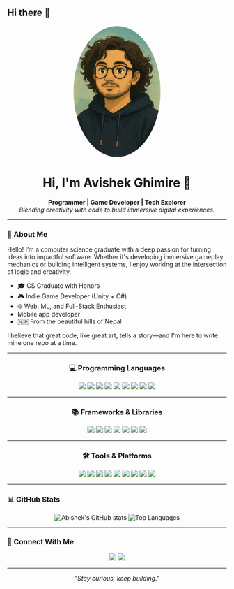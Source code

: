 ## Hi there 👋

<!--
**Avis-shek/Avis-shek** is a ✨ _special_ ✨ repository because its `README.md` (this file) appears on your GitHub profile.

Here are some ideas to get you started:

- 🔭 I’m currently working on ...
- 🌱 I’m currently learning ...
- 👯 I’m looking to collaborate on ...
- 🤔 I’m looking for help with ...
- 💬 Ask me about ...
- 📫 How to reach me: ...
- 😄 Pronouns: ...
- ⚡ Fun fact: ...
-->
<!-- Centered Ghibli Portrait -->
<p align="center">
  <img src="ArtPic.png" width="200" alt="Avishek Ghimire" style="border-radius: 50%;" />
</p>

<h1 align="center">Hi, I'm Avishek Ghimire 👋</h1>

<p align="center">
  <strong>Programmer | Game Developer | Tech Explorer</strong><br>
  <em>Blending creativity with code to build immersive digital experiences.</em>
</p>

---

### 🧭 About Me

Hello! I’m a computer science graduate with a deep passion for turning ideas into impactful software. Whether it's developing immersive gameplay mechanics or building intelligent systems, I enjoy working at the intersection of logic and creativity.

- 🎓 CS Graduate with Honors
- 🎮 Indie Game Developer (Unity + C#)
- 🌐 Web, ML, and Full-Stack Enthusiast
- Mobile app developer
- 🇳🇵 From the beautiful hills of Nepal

I believe that great code, like great art, tells a story—and I'm here to write mine one repo at a time.

---

<div align="center">

### 💻 Programming Languages

<img src="https://img.shields.io/badge/-Python-3776AB?style=flat-square&logo=python&logoColor=white" />
<img src="https://img.shields.io/badge/-Java-007396?style=flat-square&logo=java&logoColor=white" />
<img src="https://img.shields.io/badge/-C-00599C?style=flat-square&logo=c&logoColor=white" />
<img src="https://img.shields.io/badge/-C++-00599C?style=flat-square&logo=c%2B%2B&logoColor=white" />
<img src="https://img.shields.io/badge/-C%23-239120?style=flat-square&logo=c-sharp&logoColor=white" />
<img src="https://img.shields.io/badge/-Dart-0175C2?style=flat-square&logo=dart&logoColor=white" />
<img src="https://img.shields.io/badge/-PHP-777BB4?style=flat-square&logo=php&logoColor=white" />
<img src="https://img.shields.io/badge/-SQL-4479A1?style=flat-square&logo=postgresql&logoColor=white" />
<img src="https://img.shields.io/badge/-Oracle-F80000?style=flat-square&logo=oracle&logoColor=white" />

---

### 📚 Frameworks & Libraries

<img src="https://img.shields.io/badge/-React-20232A?style=flat-square&logo=react" />
<img src="https://img.shields.io/badge/-React%20Native-20232A?style=flat-square&logo=react" />
<img src="https://img.shields.io/badge/-Express.js-000000?style=flat-square&logo=express&logoColor=white" />
<img src="https://img.shields.io/badge/-Node.js-339933?style=flat-square&logo=node.js&logoColor=white" />
<img src="https://img.shields.io/badge/-Flutter-02569B?style=flat-square&logo=flutter&logoColor=white" />
<img src="https://img.shields.io/badge/-MERN-3C873A?style=flat-square&logo=mongodb&logoColor=white" />
<img src="https://img.shields.io/badge/-.Net-512BD4?style=flat-square&logo=dotnet&logoColor=white" />

---

### 🛠️ Tools & Platforms

<img src="https://img.shields.io/badge/-Unity-000000?style=flat-square&logo=unity&logoColor=white" />
<img src="https://img.shields.io/badge/-Git-F05032?style=flat-square&logo=git&logoColor=white" />
<img src="https://img.shields.io/badge/-GitHub-181717?style=flat-square&logo=github&logoColor=white" />
<img src="https://img.shields.io/badge/-MongoDB-47A248?style=flat-square&logo=mongodb&logoColor=white" />
<img src="https://img.shields.io/badge/-Oracle%20DB-F80000?style=flat-square&logo=oracle&logoColor=white" />
<img src="https://img.shields.io/badge/-Adobe%20Photoshop-31A8FF?style=flat-square&logo=adobe-photoshop&logoColor=white" />
<img src="https://img.shields.io/badge/-HTML5-E34F26?style=flat-square&logo=html5&logoColor=white" />
<img src="https://img.shields.io/badge/-CSS3-1572B6?style=flat-square&logo=css3&logoColor=white" />
<img src="https://img.shields.io/badge/-JavaScript-F7DF1E?style=flat-square&logo=javascript&logoColor=black" />

</div>


---


### 📊 GitHub Stats

<div align="center">

![Abishek's GitHub stats](https://github-readme-stats.vercel.app/api?username=Avis-shek&show_icons=true&theme=tokyonight&hide=prs)
![Top Languages](https://github-readme-stats.vercel.app/api/top-langs/?username=Avis-shek&layout=compact&theme=tokyonight)

</div>

---

### 🤝 Connect With Me

<p align="center">
  <a href="mailto:avishek.ghimire1848@gmail.com"><img src="https://img.shields.io/badge/-Email-black?style=flat-square&logo=gmail&logoColor=white" /></a>
  <a href="https://www.linkedin.com/in/avishek-ghimire/"><img src="https://img.shields.io/badge/-LinkedIn-0A66C2?style=flat-square&logo=linkedin&logoColor=white" /></a>
  
</p>

---

<p align="center">
  <em>"Stay curious, keep building."</em>
</p>
